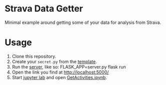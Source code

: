 # Strava Data Getter

Minimal example around getting some of your data for analysis from Strava.

# Usage

1. Clone this repository.
2. Create your `secret.py` from the [template](secret.py.template).
3. Run the [server](server.py), like so:
       FLASK_APP=server.py flask run
4. Open the link you find at [http://localhost:5000/](http://localhost:5000)
5. Start [jupyter lab](https://jupyterlab.readthedocs.io/en/stable/) and open [GetActivities.ipynb](GetActivities.ipynb).
